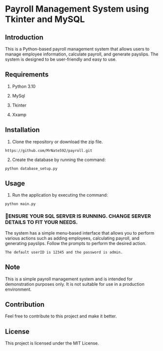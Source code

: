 # Payroll Management System using Tkinter and MySQL

## Introduction
This is a Python-based payroll management system that allows users to manage employee information, calculate payroll, and generate payslips. The system is designed to be user-friendly and easy to use.

## Requirements

1. Python 3.10

2. MySql

3. Tkinter

4. Xxamp

## Installation

1. Clone the repository or download the zip file.
```
https://github.com/MrNate592/payroll.git
```

2. Create the database by running the command: 
```
python database_setup.py
```

## Usage

1. Run the application by executing the command: 
```
python main.py
```

### 🔴ENSURE YOUR SQL SERVER IS RUNNING. CHANGE SERVER DETAILS TO FIT YOUR NEEDS.
The system has a simple menu-based interface that allows you to perform various actions such as adding employees, calculating payroll, and generating payslips.
Follow the prompts to perform the desired action. 

```
The default userID is 12345 and the password is admin.
```

## Note
This is a simple payroll management system and is intended for demonstration purposes only. It is not suitable for use in a production environment.

## Contribution
Feel free to contribute to this project and make it better.

## License
This project is licensed under the MIT License.



